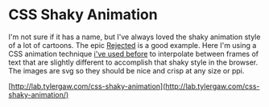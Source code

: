 # CSS Shaky Animation

I'm not sure if it has a name, but I've always loved the shaky
animation style of a lot of cartoons. The epic
<a href="http://youtu.be/MuOvqeABHvQ">Rejected</a> is a good example.
Here I'm using a CSS animation technique <a href="http://lab.tylergaw.com/css-animated-sprites/">i've used before</a>
to interpolate between frames of text that are slightly different
to accomplish that shaky style in the browser. The images are svg
so they should be nice and crisp at any size or ppi.

[http://lab.tylergaw.com/css-shaky-animation](http://lab.tylergaw.com/css-shaky-animation/)